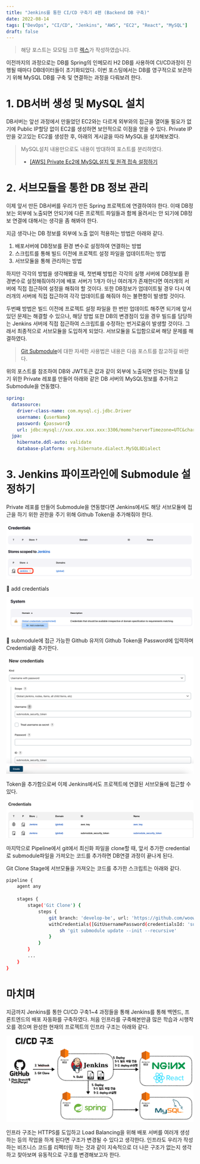 ```yaml
---
title: "Jenkins를 통한 CI/CD 구축기 4편 (Backend DB 구축)"
date: 2022-08-14
tags: ["DevOps", "CI/CD", "Jenkins", "AWS", "EC2", "React", "MySQL"]
draft: false
---
```


> 해당 포스트는 모모팀 크루 [렉스](https://github.com/Seongwon97)가 작성하였습니다.

이전까지의 과정으로는 DB를 Spring의 인메모리 H2 DB를 사용하여 CI/CD과정이 진행될 때마다 DB데이터들이 초기화되었다. 이번 포스팅에서는 DB를 영구적으로 보관하기 위해 MySQL DB를 구축 및 연결하는 과정을 다뤄보려 한다.

# 1. DB서버 생성 및 MySQL 설치

DB서버는 앞선 과정에서 만들었던 EC2와는 다르게 외부와의 접근을 열어둘 필요가 없기에 Public IP할당 없이 EC2를 생성하면 보안적으로 이점을 얻을 수 있다. Private IP만을 갖고있는 EC2를 생성한 후, 아래의 게시글을 따라 MySQL을 설치해보겠다.

> MySQL설치 내용만으로도 내용이 방대하여 포스트를 분리하였다.
> - [[AWS] Private Ec2에 MySQL설치 및 원격 접속 설정하기](https://seongwon.dev/DevOps/20220813-MySQL%EC%84%A4%EC%B9%98_%EC%9B%90%EA%B2%A9%EC%A0%91%EC%86%8D%EC%84%A4%EC%A0%95/)

# 2. 서브모듈을 통한 DB 정보 관리

이제 앞서 만든 DB서버를 우리가 만든 Spring 프로젝트에 연결하여야 한다. 이때 DB정보는 외부에 노출되면 안되기에 다른 프로젝트 파일들과 함께 올려서는 안 되기에 DB정보 연결에 대해서는 생각을 좀 해봐야 한다.

지금 생각나는 DB 정보를 외부에 노출 없이 적용하는 방법은 아래와 같다.

1. 배포서버에 DB정보를 환경 변수로 설정하여 연결하는 방법
2. 스크립트를 통해 빌드 이전에 프로젝트 설정 파일을 업데이트하는 방법
3. 서브모듈을 통해 관리하는 방법

하지만 각각의 방법을 생각해봤을 때, 첫번째 방법은 각각의 실행 서버에 DB정보를 환경변수로 설정해줘야하기에 배포 서버가 1개가 아닌 여러개가 존재한다면 여러개의 서버에 직접 접근하여 설정을 해줘야 할 것이다. 또한 DB정보가 업데이트될 경우 다시 여러개의 서버에 직접 접근하여 각각 업데이트를 해줘야 하는 불편함이 발생할 것이다.

두번째 방법은 빌드 이전에 프로젝트 설정 파일을 한 번만 업데이트 해주면 되기에 앞서 있던 문제는 해결할 수 있으나, 해당 방법 또한 DB의 변경점이 있을 경우 빌드를 담당하는 Jenkins 서버에 직접 접근하여 스크립트를 수정하는 번거로움이 발생할 것이다. 그래서 최종적으로 서브모듈을 도입하게 되었다. 서브모듈을 도입함으로써 해당 문제를 해결하였다.

> [Git Submodule](https://seongwon.dev/Git/20220811-Git%20Submodule%EC%9D%B4%EB%9E%80/)에 대한 자세한 사용법은 내용은 다음 포스트를 참고하길 바란다.
>

위의 포스트를 참조하여 DB와 JWT토큰 값과 같이 외부에 노출되면 안되는 정보를 담기 위한 Private 레포를 만들어 아래와 같은 DB 서버의 MySQL정보를 추가하고 Submodule을 연동했다.

```yaml
spring:
  datasource:
    driver-class-name: com.mysql.cj.jdbc.Driver
    username: {userName}
    password: {password}
    url: jdbc:mysql://xxx.xxx.xxx.xxx:3306/momo?serverTimezone=UTC&characterEncoding=UTF-8
  jpa:
    hibernate.ddl-auto: validate
    database-platform: org.hibernate.dialect.MySQL8Dialect
```

# 3. Jenkins 파이프라인에 Submodule 설정하기

Private 레포를 만들어 Submodule을 연동했다면 Jenkins에서도 해당 서브모듈에 접근을 하기 위한 권한을 주기 위해 Github Token을 추가해줘야 한다.

![Untitled](image/20220814-CICD_구축기4/img.png)

📌 add credentials

![Untitled](image/20220814-CICD_구축기4/img_1.png)

📌 submodule에 접근 가능한 Github 유저의 Github Token을 Password에 입력하며 Credential을 추가한다.

![Untitled](image/20220814-CICD_구축기4/img_2.png)

Token을 추가함으로써 이제 Jenkins에서도 프로젝트에 연결된 서브모듈에 접근할 수 있다.

![Untitled](image/20220814-CICD_구축기4/img_3.png)

마지막으로 Pipeline에서 git에서 최신화 파일을 clone할 때, 앞서 추가한 credential로 submodule파일을 가져오는 코드를 추가하면 DB연결 과정이 끝나게 된다.

Git Clone Stage에 서브모듈을 가져오는 코드를 추가한 스크립트는 아래와 같다.

```bash
pipeline {
    agent any

    stages {
        stage('Git Clone') {
            steps {
                git branch: 'develop-be', url: 'https://github.com/woowacourse-teams/2022-momo.git'
                withCredentials([GitUsernamePassword(credentialsId: 'submodule_security_token', gitToolName: 'Default')]) {
                    sh 'git submodule update --init --recursive'
                }
            }
        }
        ...
    }
}
```

# 마치며

지금까지 Jenkins를 통한 CI/CD 구축1~4 과정들을 통해 Jenkins를 통해 백엔드, 프론트엔드의 배포 자동화를 구축하였다. 처음 인프라를 구축해본만큼 많은 학습과 시행착오를 겪으며 완성한 현재의 프로젝트의 인프라 구조는 아래와 같다.

![Untitled](image/20220814-CICD_구축기4/img_4.png)

인프라 구조는 HTTPS를 도입하고 Load Balancing을 위해 배포 서버를 여러개 생성하는 등의 작업을 하게 된다면 구조가 변경될 수 있다고 생각한다. 인프라도 우리가 작성하는 비즈니스 코드를 리펙터링 하는 것과 같이 지속적으로 더 나은 구조가 없는지 생각하고 찾아보며 유동적으로 구조를 변경해보고자 한다.
